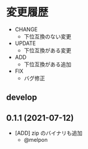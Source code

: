 # 変更履歴

- CHANGE
    - 下位互換のない変更
- UPDATE
    - 下位互換がある変更
- ADD
    - 下位互換がある追加
- FIX
    - バグ修正

## develop

## 0.1.1 (2021-07-12)

- [ADD] zip のバイナリも追加
    - @melpon